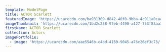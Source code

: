 ```yaml
---
template: ModelPage
title: ACTOR Scarlett
featuredImage: 'https://ucarecdn.com/ba931309-d842-40f0-9bba-4c911a0caca7/'
imageThumbnail: 'https://ucarecdn.com/1bd2c258-97eb-4490-a127-753f83aa33f3/'
firstName: ACTOR Scarlett
collection: Actors
imagePortfolio:
  - image: 'https://ucarecdn.com/aae5546b-c4bd-4159-9045-a76c26ef3c73/'
---
```



